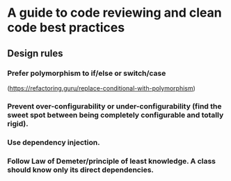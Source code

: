 # A guide to code reviewing and clean code best practices

## Design rules 

### Prefer polymorphism to if/else or switch/case
(https://refactoring.guru/replace-conditional-with-polymorphism)

### Prevent over-configurability or under-configurability (find the sweet spot between being completely configurable and totally rigid).

### Use dependency injection.

### Follow Law of Demeter/principle of least knowledge. A class should know only its direct dependencies.